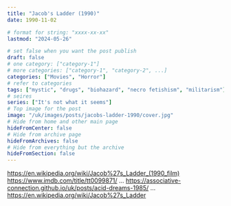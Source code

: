 ```yaml
---
title: "Jacob's Ladder (1990)"
date: 1990-11-02

# format for string: "xxxx-xx-xx"
lastmod: "2024-05-26"

# set false when you want the post publish
draft: false
# one category: ["category-1"]
# more categories: ["category-1", "category-2", ...]
categories: ["Movies", "Horror"]
# refer to categories
tags: ["mystic", "drugs", "biohazard", "necro fetishism", "militarism"]
# seires
series: ["It's not what it seems"]
# Top image for the post
image: "/uk/images/posts/jacobs-ladder-1990/cover.jpg"
# Hide from home and other main page
hideFromCenter: false
# Hide from archive page
hideFromArchives: false
# Hide from everything but the archive
hideFromSection: false
---
```

https://en.wikipedia.org/wiki/Jacob%27s_Ladder_(1990_film)
https://www.imdb.com/title/tt0099871/
...
https://associative-connection.github.io/uk/posts/acid-dreams-1985/
...
https://en.wikipedia.org/wiki/Jacob%27s_Ladder
<!--more-->